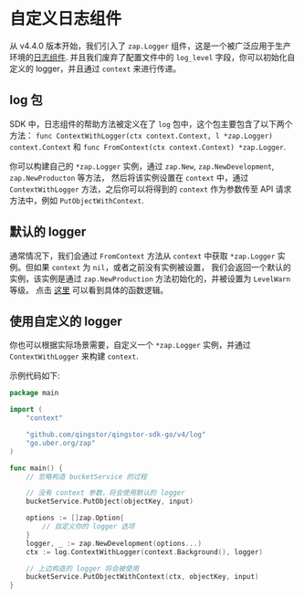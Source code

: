 # 自定义日志组件

从 v4.4.0 版本开始，我们引入了 `zap.Logger` 组件，这是一个被广泛应用于生产环境的[日志组件](https://github.com/uber-go/zap). 
并且我们废弃了配置文件中的 `log_level` 字段，你可以初始化自定义的 logger，并且通过 `context` 来进行传递。

## log 包

SDK 中，日志组件的帮助方法被定义在了 `log` 包中，这个包主要包含了以下两个方法：
`func ContextWithLogger(ctx context.Context, l *zap.Logger) context.Context` 和
`func FromContext(ctx context.Context) *zap.Logger`.

你可以构建自己的 `*zap.Logger` 实例，通过 `zap.New`, `zap.NewDevelopment`, `zap.NewProducton` 等方法，
然后将该实例设置在 `context` 中，通过 `ContextWithLogger` 方法，之后你可以将得到的 `context` 作为参数传至 API 请求方法中，例如 
`PutObjectWithContext`.

## 默认的 logger

通常情况下，我们会通过 `FromContext` 方法从 `context` 中获取 `*zap.Logger` 实例。但如果 `context` 为 `nil`，或者之前没有实例被设置，
我们会返回一个默认的实例，该实例是通过 `zap.NewProduction` 方法初始化的，并被设置为 `LevelWarn` 等级。
点击 [这里](https://github.com/qingstor/qingstor-sdk-go/blob/master/log/context.go#L39) 可以看到具体的函数逻辑。

## 使用自定义的 logger

你也可以根据实际场景需要，自定义一个 `*zap.Logger` 实例，并通过 `ContextWithLogger` 来构建 `context`. 

示例代码如下:

```go
package main

import (
	"context"

	"github.com/qingstor/qingstor-sdk-go/v4/log"
	"go.uber.org/zap"
)

func main() {
	// 忽略构造 bucketService 的过程

	// 没有 context 参数，将会使用默认的 logger
	bucketService.PutObject(objectKey, input) 

	options := []zap.Option{
		// 自定义你的 logger 选项
	}
	logger, _ := zap.NewDevelopment(options...)
	ctx := log.ContextWithLogger(context.Background(), logger)

	// 上边构造的 logger 将会被使用
	bucketService.PutObjectWithContext(ctx, objectKey, input) 
}
```